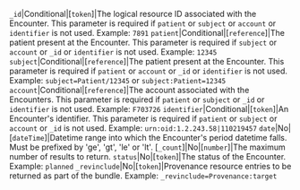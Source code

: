  `_id`|Conditional|[`token`]|The logical resource ID associated with the Encounter. This parameter is required if `patient` or `subject` or `account` or `identifier` is not used. Example: `7891`
`patient`|Conditional|[`reference`]|The patient present at the Encounter. This parameter is required if `subject` or `account` or `_id` or `identifier` is not used. Example: `12345`
`subject`|Conditional|[`reference`]|The patient present at the Encounter. This parameter is required if `patient` or `account` or `_id` or `identifier` is not used. Example: `subject=Patient/12345` or `subject:Patient=12345`
`account`|Conditional|[`reference`]|The account associated with the Encounters. This parameter is required if `patient` or `subject` or `_id` or `identifier` is not used. Example: `F703726`
`identifier`|Conditional|[`token`]|An Encounter's identifier. This parameter is required if `patient` or `subject` or `account` or `_id` is not used. Example: `urn:oid:1.2.243.58|110219457`
`date`|No|[`dateTime`]|Datetime range into which the Encounter's period datetime falls. Must be prefixed by 'ge', 'gt', 'le' or 'lt'.
[`_count`]|No|[`number`]|The maximum number of results to return.
`status`|No|[`token`]|The status of the Encounter. Example: `planned`
`_revinclude`|No|[`token`]|Provenance resource entries to be returned as part of the bundle. Example: `_revinclude=Provenance:target`
